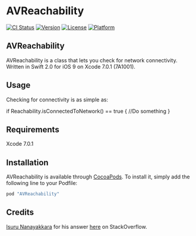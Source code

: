 # AVReachability

[![CI Status](http://img.shields.io/travis/TechieCSG/AVReachability.svg?style=flat)](https://travis-ci.org/TechieCSG/AVReachability)
[![Version](https://img.shields.io/cocoapods/v/AVReachability.svg?style=flat)](http://cocoapods.org/pods/AVReachability)
[![License](https://img.shields.io/cocoapods/l/AVReachability.svg?style=flat)](http://cocoapods.org/pods/AVReachability)
[![Platform](https://img.shields.io/cocoapods/p/AVReachability.svg?style=flat)](http://cocoapods.org/pods/AVReachability)
## AVReachability

AVReachability is a class that lets you check for network connectivity. Written in Swift 2.0 for iOS 9 on Xcode 7.0.1 (7A1001).

## Usage

Checking for connectivity is as simple as:

if Reachability.isConnectedToNetwork() == true
{
//Do something
}

## Requirements

Xcode 7.0.1

## Installation

AVReachability is available through [CocoaPods](http://cocoapods.org). To install
it, simply add the following line to your Podfile:

```ruby
pod "AVReachability"
```

## Credits

[Isuru Nanayakkara](http://stackoverflow.com/users/1077789/isuru) for his answer [here](http://stackoverflow.com/a/25774420) on StackOverflow.
